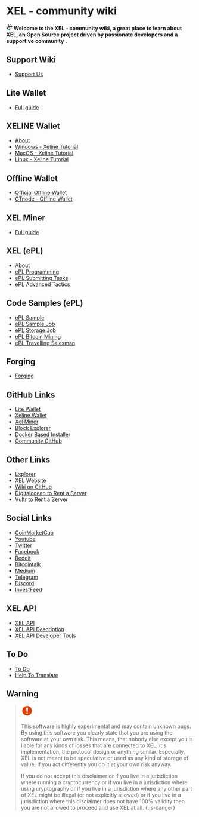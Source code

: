 # XEL - community wiki
<img src="/uploads/logo/3400-x-3400.png" alt="xel" width="16" height="16">     **Welcome to the XEL - community wiki, a great place to learn about XEL, an Open Source project driven by passionate developers and a supportive community .**


**Support Wiki**
-----
- <a href="support-wiki">Support Us</a>


**Lite Wallet**
-----

- <a href="xel-lite-wallet-guide">Full guide</a>


**XELINE Wallet**
-----

- <a href="about-xeline">About</a>
- <a href="windows-xeline">Windows - Xeline Tutorial</a>
- <a href="mac-os-xeline">MacOS - Xeline Tutorial</a>
- <a href="linux-xeline">Linux - Xeline Tutorial</a>


**Offline Wallet**
-----

- <a href="offline-wallet">Official Offline Wallet</a>
- <a href="g-tnode-wallet">GTnode - Offline Wallet</a>


**XEL Miner**
-----

- <a href="xel-miner-guide">Full guide</a>


**XEL (ePL)**
-----

- <a href="about-epl">About</a>
- <a href="e-pl-programming">ePL Programming</a>
- <a href="e-pl-submitting-tasks">ePL Submitting Tasks</a>
- <a href="e-pl-advanced-tactics">ePL Advanced Tactics</a>


**Code Samples (ePL)**
-----

- <a href="e-pl-sample">ePL Sample</a>
- <a href="e-pl-simple-job">ePL Sample Job</a>
- <a href="e-pl-storage-job">ePL Storage Job</a>
- <a href="e-pl-bitcoin-mining">ePL Bitcoin Mining</a>
- <a href="e-pl-travelling-salesman">ePL Travelling Salesman</a>


**Forging**
-----

- <a href="forging">Forging</a>


 **GitHub Links**
-----

- <a href="https://github.com/xel-software/xel-lite-wallet">Lite Wallet</a>
- <a href="https://github.com/xel-software/xeline/releases">Xeline Wallet</a>
- <a href="https://github.com/xel-software/xel-miner">Xel Miner</a>
- <a href="https://github.com/xel-software/xel-block-explorer">Block Explorer</a>
- <a href="https://github.com/xel-software/xel-installer-docker">Docker Based Installer</a>
- <a href="https://github.com/xel-community">Community GitHub</a>

**Other Links**
-----

- <a href="https://explorer.xel.org/">Explorer</a>
- <a href="https://xel.org/">XEL Website</a>
- <a href="https://github.com/elastic-community/wiki-official">Wiki on GitHub</a>
- <a href="https://m.do.co/c/2aac5da46414">Digitalocean to Rent a Server</a>
- <a href="https://www.vultr.com/?ref=7552200">Vultr to Rent a Server</a>


**Social Links**
-----

- <a href="https://link.xel.org/coinmarketcap">CoinMarketCap</a>
- <a href="https://link.xel.org/youtube">Youtube</a>
-  <a href="https://twitter.com/elastic_coin">Twitter</a>
-  <a href="https://link.xel.org/facebook">Facebook</a>
-  <a href="https://link.xel.org/reddit">Reddit</a>
-  <a href="https://link.xel.org/bitcointalk">Bitcointalk</a>
-  <a href="https://link.xel.org/medium">Medium</a>
-  <a href="https://link.xel.org/telegram">Telegram</a>
-  <a href="https://link.xel.org/discord">Discord</a>
-  <a href="https://link.xel.org/investfeed">InvestFeed</a>

**XEL API**
-----

-  <a href="xel-api">XEL API</a>
-  <a href="xel-api-description">XEL API Description</a>
-  <a href="xel-kit-for-javascript">XEL API Developer Tools</a>


**To Do**
-----


- <a href="https://github.com/elastic-community/xel-community-tasks/labels/social%20medias">To Do</a>
- <a href="https://crowdin.com/project/XELelastic">Help To Translate </a>



**Warning**
-----

> <img src="/uploads/warning/warning-2-256.png" alt="Elastic" width="32" height="32">
>
>This software is highly experimental and may contain unknown bugs.
>By using this software you clearly state that you are using the software at your own risk.
>This means, that nobody else except you is liable for any kinds of losses that are connected to XEL, it's implementation, the protocol design or anything similar.
>Especially, XEL is not meant to be speculative or used as any kind of storage of value; if you act differently you do it at your own risk anyway.
>
>If you do not accept this disclaimer
>or if you live in a jurisdiction where running a cryptocurrency
>or if you live in a jurisdiction where using cryptography
>or if you live in a jurisdiction where any other part of XEL might be illegal (or not explicitly allowed)
>or if you live in a jurisdiction where this disclaimer does not have 100% validity
>then you are not allowed to proceed and use XEL at all.
>{.is-danger}

